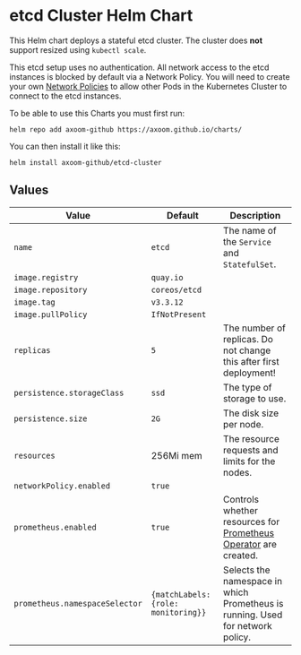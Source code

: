 # etcd Cluster Helm Chart

This Helm chart deploys a stateful etcd cluster. The cluster does **not** support resized using `kubectl scale`.

This etcd setup uses no authentication. All network access to the etcd instances is blocked by default via a Network Policy. You will need to create your own [Network Policies](https://kubernetes.io/docs/concepts/services-networking/network-policies/) to allow other Pods in the Kubernetes Cluster to connect to the etcd instances.

To be able to use this Charts you must first run:

    helm repo add axoom-github https://axoom.github.io/charts/

You can then install it like this:

    helm install axoom-github/etcd-cluster

## Values

| Value                          | Default                             | Description                                                                                                |
|--------------------------------|-------------------------------------|------------------------------------------------------------------------------------------------------------|
| `name`                         | `etcd`                              | The name of the `Service` and `StatefulSet`.                                                               |
| `image.registry`               | `quay.io`                           |                                                                                                            |
| `image.repository`             | `coreos/etcd`                       |                                                                                                            |
| `image.tag`                    | `v3.3.12`                           |                                                                                                            |
| `image.pullPolicy`             | `IfNotPresent`                      |                                                                                                            |
| `replicas`                     | `5`                                 | The number of replicas. Do not change this after first deployment!                                         |
| `persistence.storageClass`     | `ssd`                               | The type of storage to use.                                                                                |
| `persistence.size`             | `2G`                                | The disk size per node.                                                                                    |
| `resources`                    | 256Mi mem                           | The resource requests and limits for the nodes.                                                            |
| `networkPolicy.enabled`        | `true`                              |                                                                                                            |
| `prometheus.enabled`           | `true`                              | Controls whether resources for [Prometheus Operator](https://coreos.com/operators/prometheus) are created. |
| `prometheus.namespaceSelector` | `{matchLabels: {role: monitoring}}` | Selects the namespace in which Prometheus is running. Used for network policy.                             |
